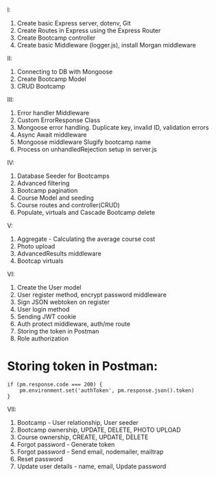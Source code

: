 I:

1. Create basic Express server, dotenv, Git
2. Create Routes in Express using the Express Router
3. Create Bootcamp controller
4. Create basic Middleware (logger.js), install Morgan middleware

II:

1. Connecting to DB with Mongoose
2. Create Bootcamp Model
3. CRUD Bootcamp

III:

1. Error handler Middleware
2. Custom ErrorResponse Class
3. Mongoose error handling. Duplicate key, invalid ID, validation errors
4. Async Await middleware
5. Mongoose middleware Slugify bootcamp name
6. Process on unhandledRejection setup in server.js

IV:

1. Database Seeder for Bootcamps
2. Advanced filtering
3. Bootcamp pagination
4. Course Model and seeding
5. Course routes and controller(CRUD)
6. Populate, virtuals and Cascade Bootcamp delete

V:

1. Aggregate - Calculating the average course cost
2. Photo upload
3. AdvancedResults middleware
4. Bootcap virtuals

VI:

1. Create the User model
2. User register method, encrypt password middleware
3. Sign JSON webtoken on register
4. User login method
5. Sending JWT cookie
6. Auth protect middleware, auth/me route
7. Storing the token in Postman
8. Role authorization

# Storing token in Postman:

<!-- language: javascript -->

    if (pm.response.code === 200) {
        pm.environment.set('authToken', pm.response.json().token)
    }

VII:

1. Bootcamp - User relationship, User seeder
2. Bootcamp ownership, UPDATE, DELETE, PHOTO UPLOAD
3. Course ownership, CREATE, UPDATE, DELETE
4. Forgot password - Generate token
5. Forgot password - Send email, nodemailer, mailtrap
6. Reset password
7. Update user details - name, email, Update password
